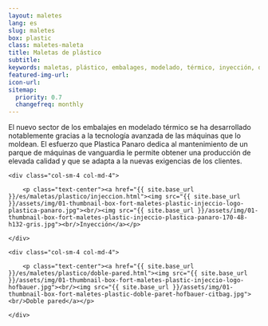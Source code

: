 ```yaml
---
layout: maletes
lang: es
slug: maletes
box: plastic
class: maletes-maleta
title: Maletas de plástico
subtitle:
keywords: maletas, plástico, embalages, modelado, térmico, inyección, doble pared, estancas
featured-img-url:
icon-url: 
sitemap:
  priority: 0.7
  changefreq: monthly
--- 
```


El nuevo sector de los embalajes en modelado térmico se ha desarrollado notablemente gracias a la tecnología avanzada de las máquinas que lo moldean. El esfuerzo que Plastica Panaro dedica al mantenimiento de un parque de máquinas de vanguardia le permite obtener una producción de elevada calidad y que se adapta a la nuevas exigencias de los clientes.

<div class="row">

	<div class="col-sm-4 col-md-4">

		<p class="text-center"><a href="{{ site.base_url }}/es/maletas/plastico/injeccion.html"><img src="{{ site.base_url }}/assets/img/01-thumbnail-box-fort-maletes-plastic-injeccio-logo-plastica-panaro.jpg"><br/><img src="{{ site.base_url }}/assets/img/01-thumbnail-box-fort-maletes-plastic-injeccio-plastica-panaro-170-48-h132-gris.jpg"><br/>Inyección</a></p>

	</div>

	<div class="col-sm-4 col-md-4">

		<p class="text-center"><a href="{{ site.base_url }}/es/maletes/plastico/doble-pared.html"><img src="{{ site.base_url }}/assets/img/01-thumbnail-box-fort-maletes-plastic-injeccio-logo-hofbauer.jpg"><br/><img src="{{ site.base_url }}/assets/img/01-thumbnail-box-fort-maletes-plastic-doble-paret-hofbauer-citbag.jpg"><br/>Doble pared</a></p>

	</div>

</div>